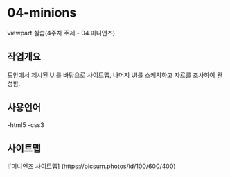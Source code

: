 # 04-minions
viewpart 실습(4주차 주제 - 04.미니언즈)

## 작업개요
도안에서 제시된 UI를 바탕으로 사이트맵, 나머지 UI를 스케치하고 자료를 조사하여 완성함.

## 사용언어
-html5
-css3

## 사이트맵
![미니언즈 사이트맵] (https://picsum.photos/id/100/600/400)

